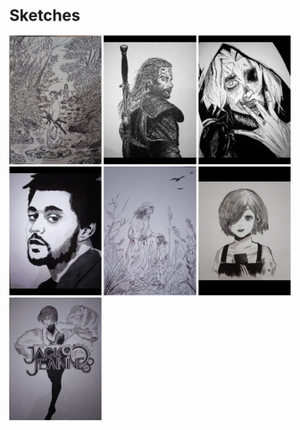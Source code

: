 # Sketches

<style>
    .sketch-container {
        display: grid;
        grid-template-columns: 1fr;
        gap: 0.25rem;
    }

    .sketch-item img {
        width: 100%;
        height: auto;
    }

    @media only screen and (min-width: 600px) {
        .sketch-container {
            grid-template-columns: repeat(2, 1fr);
        }

        .sketch-item {
            width: 100%;
            background-color: #000000;
            display: flex;
            align-items: center;
        }
    }

    @media only screen and (min-width: 768px) {
        .sketch-container {
            grid-template-columns: repeat(3, 1fr);
        }

        .sketch-item {
            width: 100%;
            background-color: #000000;
            display: flex;
            align-items: center;
        }
    }
</style>

<div class="sketch-container">
    <div class="sketch-item"><img src="./sketch/Untitled6.jpg" alt="musashi 2"></div>
    <div class="sketch-item"><img src="./sketch/Untitled5.jpg" alt="witcher"></div>
    <div class="sketch-item"><img src="./sketch/Untitled4.jpg" alt="tokyo ghoul 2"></div>
    <div class="sketch-item"><img src="./sketch/Untitled3.jpg" alt="weeknd"></div>
    <div class="sketch-item"><img src="./sketch/Untitled2.jpg" alt="musashi"></div>
    <div class="sketch-item"><img src="./sketch/Untitled1.png" alt="tokyo ghoul"></div>
    <div class="sketch-item"><img src="./sketch/Untitled.jpg" alt="jack jeanne"></div>
</div>